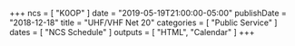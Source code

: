 +++
ncs = [ "K0OP" ]
date = "2019-05-19T21:00:00-05:00"
publishDate = "2018-12-18"
title = "UHF/VHF Net 20"
categories = [ "Public Service" ]
dates = [ "NCS Schedule" ]
outputs = [ "HTML", "Calendar" ]
+++
